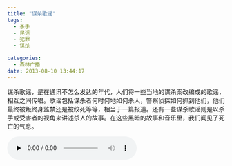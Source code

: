 ```yaml
---
title: "谋杀歌谣"
tags:
  - 杀手
  - 民谣
  - 犯罪
  - 谋杀

categories:
  - 森林广播
date: 2013-08-10 13:44:17
---
```


谋杀歌谣，是在通讯不怎么发达的年代，人们将一些当地的谋杀案改编成的歌谣，相互之间传唱。歌谣包括谋杀者何时何地如何杀人，警察侦探如何抓到他们，他们最终被叛终身监禁还是被绞死等等，相当于一篇报道。还有一些谋杀歌谣则是以杀手或受害者的视角来讲述杀人的故事。在这些黑暗的故事和音乐里，我们闻见了死亡的气息。   

<audio id="audio" controls="" preload="none">
  <source id="mp3" src="http://www.coletree.com/radio/coletree_radio_059.mp3">
</audio>